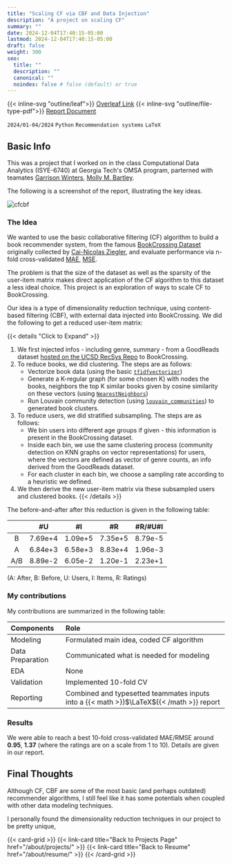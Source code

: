 ```yaml
---
title: "Scaling CF via CBF and Data Injection"
description: "A project on scaling CF"
summary: ""
date: 2024-12-04T17:40:15-05:00
lastmod: 2024-12-04T17:40:15-05:00
draft: false
weight: 300
seo:
  title: ""
  description: ""
  canonical: ""
  noindex: false # false (default) or true
---
```


{{< inline-svg "outline/leaf">}} [Overleaf Link](https://www.overleaf.com/read/wkxrbpykdpwk#e265a8) {{< inline-svg "outline/file-type-pdf">}} [Report Document](https://drive.google.com/file/d/1F24obrQb1p6QrZwRZO1xeSmJe7OpjurS/view?usp=sharing)

`2024/01-04/2024` `Python` `Recommendation systems` `LaTeX`

## Basic Info

This was a project that I worked on in the class Computational Data Analytics (ISYE-6740) at Georgia Tech's OMSA program, parterned with teamates [Garrison Winters](https://www.linkedin.com/in/garrison-winter-ms-ba389613b/), [Molly M. Bartley](https://www.linkedin.com/in/molly-bartley/).

The following is a screenshot of the report, illustrating the key ideas.

![cfcbf](images/about/cfcbf.jpg)

### The Idea

We wanted to use the basic collaborative filtering (CF) algorithm to build a book recommender system, from the famous [BookCrossing Dataset](https://www.kaggle.com/datasets/somnambwl/bookcrossing-dataset) originally collected by [Cai-Nicolas Ziegler](https://scholar.google.de/citations?user=OxRhadsAAAAJ&hl=de), and evaluate performance via n-fold cross-validated [MAE](https://en.wikipedia.org/wiki/Mean_absolute_error), [MSE](https://en.wikipedia.org/wiki/Mean_squared_error).

The problem is that the size of the dataset as well as the sparsity of the user-item matrix makes direct application of the CF algorithm to this dataset a less ideal choice. This project is an exploration of ways to scale CF to BookCrossing.

Our idea is a type of dimensionality reduction technique, using content-based filtering (CBF), with external data injected into BookCrossing. We did the following to get a reduced user-item matrix:

{{< details "Click to Expand" >}}

1. We first injected infos - including genre, summary - from a GoodReads dataset [hosted on the UCSD RecSys Repo](https://datarepo.eng.ucsd.edu/mcauley_group/gdrive/goodreads/) to BookCrossing.
1. To reduce books, we did clustering. The steps are as follows:
   - Vectorize book data (using the basic [`tfidfvectorizer`](https://scikit-learn.org/1.5/modules/generated/sklearn.feature_extraction.text.TfidfVectorizer.html))
   - Generate a K-regular graph (for some chosen K) with nodes the books, neighbors the top K similar books given by cosine similarity on these vectors (using [`NearestNeighbors`](https://scikit-learn.org/stable/modules/generated/sklearn.neighbors.NearestNeighbors.html))
   - Run Louvain community detection (using [`louvain_communities`](https://networkx.org/documentation/stable/reference/algorithms/generated/networkx.algorithms.community.louvain.louvain_communities.html)) to generated book clusters.
1. To reduce users, we did stratified subsampling. The steps are as follows:
   - We bin users into different age groups if given - this information is present in the BookCrossing dataset.
   - Inside each bin, we use the same clustering process (community detection on KNN graphs on vector representations) for users, where the vectors are defined as vector of genre counts, an info derived from the GoodReads dataset.
   - For each cluster in each bin, we choose a sampling rate according to a heuristic we defined.
1. We then derive the new user-item matrix via these subsampled users and clustered books.
   {{< /details >}}

The before-and-after after this reduction is given in the following table:

| |#U|#I|#R|#R/#U#I|
|:-:|:-:|:-:|:-:|:-:|
|B|7.69e+4|1.09e+5|7.35e+5|8.79e-5|
|A|6.84e+3|6.58e+3|8.83e+4|1.96e-3|
|A/B|8.89e-2|6.05e-2|1.20e-1|2.23e+1|

(A: After, B: Before, U: Users, I: Items, R: Ratings)

### My contributions

My contributions are summarized in the following table:

| Components | Role |
| :----------------------- | :--- |
| Modeling | Formulated main idea, coded CF algorithm |
| Data Preparation | Communicated what is needed for modeling |
| EDA | None |
| Validation | Implemented 10-fold CV |
| Reporting | Combined and typesetted teammates inputs into a {{< math >}}$\LaTeX${{< /math >}} report |

### Results

We were able to reach a best 10-fold cross-validated MAE/RMSE around **0.95**, **1.37** (where the ratings are on a scale from 1 to 10). Details are given in our report.

## Final Thoughts

Although CF, CBF are some of the most basic (and perhaps outdated) recommender algorithms, I still feel like it has some potentials when coupled with other data modeling techniques.

I personally found the dimensionality reduction techniques in our project to be pretty unique,

{{< card-grid >}}
{{< link-card title="Back to Projects Page" href="/about/projects/" >}}
{{< link-card title="Back to Resume" href="/about/resume/" >}}
{{< /card-grid >}}
